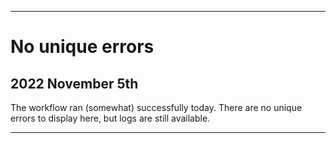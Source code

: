 
***

# No unique errors

## 2022 November 5th

The workflow ran (somewhat) successfully today. There are no unique errors to display here, but logs are still available.

***
